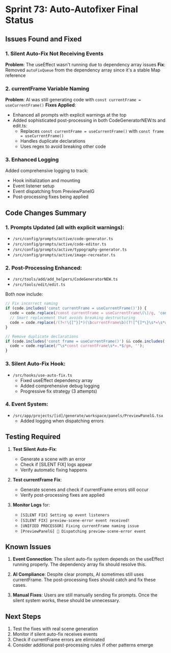 # Sprint 73: Auto-Autofixer Final Status

## Issues Found and Fixed

### 1. Silent Auto-Fix Not Receiving Events
**Problem**: The useEffect wasn't running due to dependency array issues
**Fix**: Removed `autoFixQueue` from the dependency array since it's a stable Map reference

### 2. currentFrame Variable Naming
**Problem**: AI was still generating code with `const currentFrame = useCurrentFrame()`
**Fixes Applied**:
- Enhanced all prompts with explicit warnings at the top
- Added sophisticated post-processing in both CodeGeneratorNEW.ts and edit.ts:
  - Replaces `const currentFrame = useCurrentFrame()` with `const frame = useCurrentFrame()`
  - Handles duplicate declarations
  - Uses regex to avoid breaking other code

### 3. Enhanced Logging
Added comprehensive logging to track:
- Hook initialization and mounting
- Event listener setup
- Event dispatching from PreviewPanelG
- Post-processing fixes being applied

## Code Changes Summary

### 1. Prompts Updated (all with explicit warnings):
- `/src/config/prompts/active/code-generator.ts`
- `/src/config/prompts/active/code-editor.ts`
- `/src/config/prompts/active/typography-generator.ts`
- `/src/config/prompts/active/image-recreator.ts`

### 2. Post-Processing Enhanced:
- `/src/tools/add/add_helpers/CodeGeneratorNEW.ts`
- `/src/tools/edit/edit.ts`

Both now include:
```javascript
// Fix incorrect naming
if (code.includes('const currentFrame = useCurrentFrame()')) {
  code = code.replace(/const currentFrame = useCurrentFrame\(\)/g, 'const frame = useCurrentFrame()');
  // Smart replacement that avoids breaking destructuring
  code = code.replace(/(?<!\{[^}]*)(\bcurrentFrame\b)(?![^{]*\}\s*=\s*window\.Remotion)/g, 'frame');
}

// Remove duplicate declarations
if (code.includes('const frame = useCurrentFrame()') && code.includes('const currentFrame')) {
  code = code.replace(/^\s*const currentFrame\s*=.*$/gm, '');
}
```

### 3. Silent Auto-Fix Hook:
- `/src/hooks/use-auto-fix.ts`
  - Fixed useEffect dependency array
  - Added comprehensive debug logging
  - Progressive fix strategy (3 attempts)

### 4. Event System:
- `/src/app/projects/[id]/generate/workspace/panels/PreviewPanelG.tsx`
  - Added logging when dispatching errors

## Testing Required

1. **Test Silent Auto-Fix**:
   - Generate a scene with an error
   - Check if [SILENT FIX] logs appear
   - Verify automatic fixing happens

2. **Test currentFrame Fix**:
   - Generate scenes and check if currentFrame errors still occur
   - Verify post-processing fixes are applied

3. **Monitor Logs** for:
   - `[SILENT FIX] Setting up event listeners`
   - `[SILENT FIX] preview-scene-error event received!`
   - `[UNIFIED PROCESSOR] Fixing currentFrame naming issue`
   - `[PreviewPanelG] 🚀 Dispatching preview-scene-error event`

## Known Issues

1. **Event Connection**: The silent auto-fix system depends on the useEffect running properly. The dependency array fix should resolve this.

2. **AI Compliance**: Despite clear prompts, AI sometimes still uses currentFrame. The post-processing fixes should catch and fix these cases.

3. **Manual Fixes**: Users are still manually sending fix prompts. Once the silent system works, these should be unnecessary.

## Next Steps

1. Test the fixes with real scene generation
2. Monitor if silent auto-fix receives events
3. Check if currentFrame errors are eliminated
4. Consider additional post-processing rules if other patterns emerge